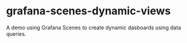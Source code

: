 # grafana-scenes-dynamic-views
A demo using Grafana Scenes to create dynamic dasboards using data queries.
